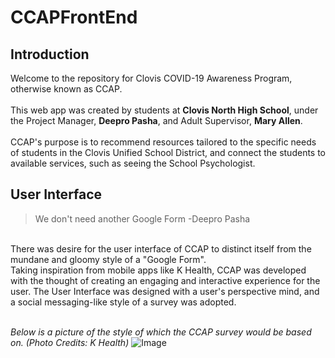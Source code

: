 # CCAPFrontEnd

## Introduction
Welcome to the repository for Clovis COVID-19 Awareness Program, otherwise known as CCAP. 
<br /><br />
This web app was created by students at **Clovis North High School**, under the Project Manager, **Deepro Pasha**, and Adult Supervisor, **Mary Allen**.
<br /><br />
CCAP's purpose is to recommend resources tailored to the specific needs of students in the Clovis Unified School District, and connect the students to available services, such as seeing the School Psychologist.
<br />

## User Interface
>   We don't need another Google Form 
-Deepro Pasha
<br />
There was desire for the user interface of CCAP to distinct itself from the mundane and gloomy style of a "Google Form". 
<br />
Taking inspiration from mobile apps like K Health, CCAP was developed with the thought of creating an engaging and interactive experience for the user. The User Interface was designed with a user's perspective mind, and a social messaging-like style of a survey was adopted. 
<br /><br />

*Below is a picture of the style of which the CCAP survey would be based on. (Photo Credits: K Health)*
![Image](https://khealth.ai/wp-content/uploads/2020/09/anxiety-depression-1.png)
<br />